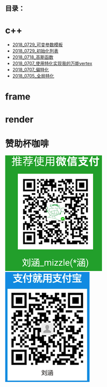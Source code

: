 
## 目录：

c++
=
* [2018_0729_可变参数模板](./c++/2018_0729_可变参数模板/2018_0729_可变参数列表.md)
* [2018_0729_初始化列表](./c++/2018_0729_可变参数模板/2018_0729_初始化列表.md)
* [2018_0718_高斯函数](./c++/2018_0718_高斯函数/2018_0718_高斯函数.md)
* [2018_0707_使用特化实现我的万能vertex](./c++/2018_0707_万能vertex/万能vertex.md)
* [2018_0707_偏特化](./c++/2018_0705_全局特化/2018_0707_偏特化.md)
* [2018_0705_全局特化](./c++/2018_0705_全局特化/2018_0705_全局特化.md)

frame
=

render
=

赞助杯咖啡
=
![微信](./res/weixin.png)  ![支付宝](./res/zhifubao.png)
